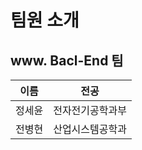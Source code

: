 # 팀원 소개

## www. Bacl-End 팀

| 이름                                         | 전공           | 
| -------------------------------------------- | --------------  | 
| 정세윤 | 전자전기공학과부  | 
| 전병현 | 산업시스템공학과  | 